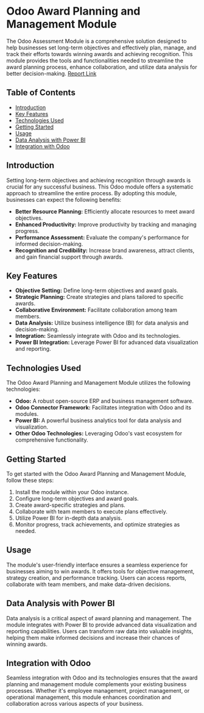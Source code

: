 # Odoo Award Planning and Management Module

The Odoo Assessment Module is a comprehensive solution designed to help businesses set long-term objectives and effectively plan, manage, and track their efforts towards winning awards and achieving recognition. This module provides the tools and functionalities needed to streamline the award planning process, enhance collaboration, and utilize data analysis for better decision-making.
[Report Link](https://drive.google.com/file/d/1jjrfU2M7bSajAEHHvCWX1nZ7qtOQEu0N/view?usp=sharing)

## Table of Contents

- [Introduction](#introduction)
- [Key Features](#key-features)
- [Technologies Used](#technologies-used)
- [Getting Started](#getting-started)
- [Usage](#usage)
- [Data Analysis with Power BI](#data-analysis-with-power-bi)
- [Integration with Odoo](#integration-with-odoo)

## Introduction

Setting long-term objectives and achieving recognition through awards is crucial for any successful business. This Odoo module offers a systematic approach to streamline the entire process. By adopting this module, businesses can expect the following benefits:

- **Better Resource Planning:** Efficiently allocate resources to meet award objectives.
- **Enhanced Productivity:** Improve productivity by tracking and managing progress.
- **Performance Assessment:** Evaluate the company's performance for informed decision-making.
- **Recognition and Credibility:** Increase brand awareness, attract clients, and gain financial support through awards.

## Key Features

- **Objective Setting:** Define long-term objectives and award goals.
- **Strategic Planning:** Create strategies and plans tailored to specific awards.
- **Collaborative Environment:** Facilitate collaboration among team members.
- **Data Analysis:** Utilize business intelligence (BI) for data analysis and decision-making.
- **Integration:** Seamlessly integrate with Odoo and its technologies.
- **Power BI Integration:** Leverage Power BI for advanced data visualization and reporting.

## Technologies Used

The Odoo Award Planning and Management Module utilizes the following technologies:

- **Odoo:** A robust open-source ERP and business management software.
- **Odoo Connector Framework:** Facilitates integration with Odoo and its modules.
- **Power BI:** A powerful business analytics tool for data analysis and visualization.
- **Other Odoo Technologies:** Leveraging Odoo's vast ecosystem for comprehensive functionality.

## Getting Started

To get started with the Odoo Award Planning and Management Module, follow these steps:

1. Install the module within your Odoo instance.
2. Configure long-term objectives and award goals.
3. Create award-specific strategies and plans.
4. Collaborate with team members to execute plans effectively.
5. Utilize Power BI for in-depth data analysis.
6. Monitor progress, track achievements, and optimize strategies as needed.

## Usage

The module's user-friendly interface ensures a seamless experience for businesses aiming to win awards. It offers tools for objective management, strategy creation, and performance tracking. Users can access reports, collaborate with team members, and make data-driven decisions.

## Data Analysis with Power BI

Data analysis is a critical aspect of award planning and management. The module integrates with Power BI to provide advanced data visualization and reporting capabilities. Users can transform raw data into valuable insights, helping them make informed decisions and increase their chances of winning awards.

## Integration with Odoo

Seamless integration with Odoo and its technologies ensures that the award planning and management module complements your existing business processes. Whether it's employee management, project management, or operational management, this module enhances coordination and collaboration across various aspects of your business.
